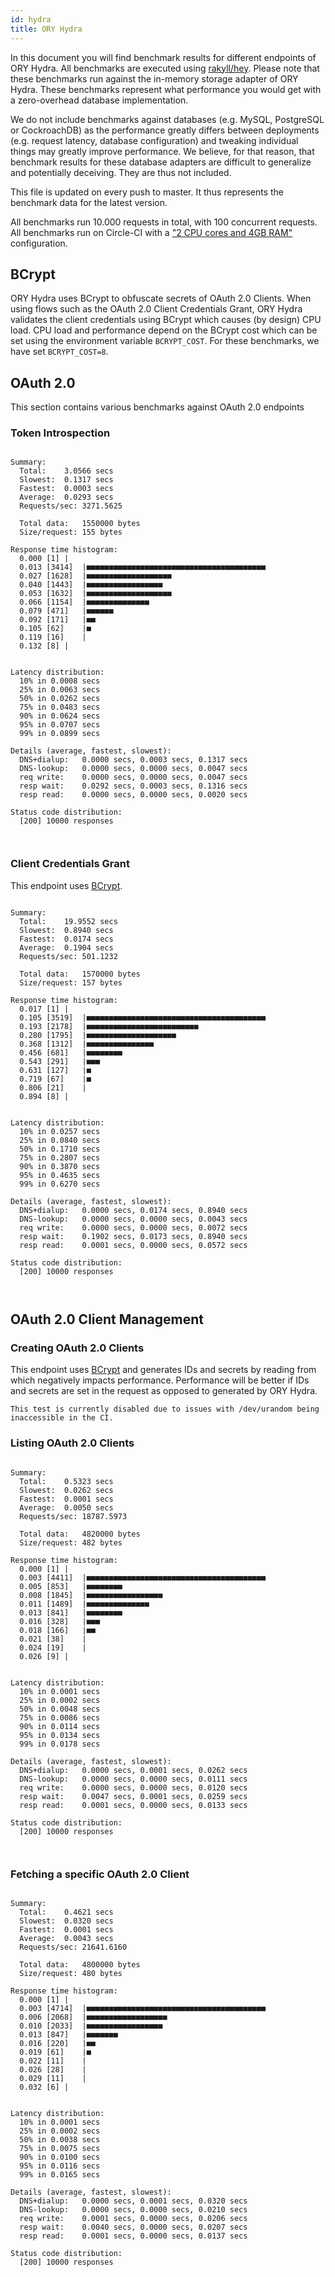 ```yaml
---
id: hydra
title: ORY Hydra
---
```


In this document you will find benchmark results for different endpoints of ORY Hydra. All benchmarks are executed
using [rakyll/hey](https://github.com/rakyll/hey). Please note that these benchmarks run against the in-memory storage
adapter of ORY Hydra. These benchmarks represent what performance you would get with a zero-overhead database implementation.

We do not include benchmarks against databases (e.g. MySQL, PostgreSQL or CockroachDB) as the performance greatly differs between
deployments (e.g. request latency, database configuration) and tweaking individual things may greatly improve performance.
We believe, for that reason, that benchmark results for these database adapters are difficult to generalize and potentially
deceiving. They are thus not included.

This file is updated on every push to master. It thus represents the benchmark data for the latest version.

All benchmarks run 10.000 requests in total, with 100 concurrent requests. All benchmarks run on Circle-CI with a
["2 CPU cores and 4GB RAM"](https://support.circleci.com/hc/en-us/articles/360000489307-Why-do-my-tests-take-longer-to-run-on-CircleCI-than-locally-)
configuration.

## BCrypt

ORY Hydra uses BCrypt to obfuscate secrets of OAuth 2.0 Clients. When using flows such as the OAuth 2.0 Client Credentials
Grant, ORY Hydra validates the client credentials using BCrypt which causes (by design) CPU load. CPU load and performance
depend on the BCrypt cost which can be set using the environment variable `BCRYPT_COST`. For these benchmarks,
we have set `BCRYPT_COST=8`.

## OAuth 2.0

This section contains various benchmarks against OAuth 2.0 endpoints

### Token Introspection

```

Summary:
  Total:	3.0566 secs
  Slowest:	0.1317 secs
  Fastest:	0.0003 secs
  Average:	0.0293 secs
  Requests/sec:	3271.5625
  
  Total data:	1550000 bytes
  Size/request:	155 bytes

Response time histogram:
  0.000 [1]	|
  0.013 [3414]	|■■■■■■■■■■■■■■■■■■■■■■■■■■■■■■■■■■■■■■■■
  0.027 [1628]	|■■■■■■■■■■■■■■■■■■■
  0.040 [1443]	|■■■■■■■■■■■■■■■■■
  0.053 [1632]	|■■■■■■■■■■■■■■■■■■■
  0.066 [1154]	|■■■■■■■■■■■■■■
  0.079 [471]	|■■■■■■
  0.092 [171]	|■■
  0.105 [62]	|■
  0.119 [16]	|
  0.132 [8]	|


Latency distribution:
  10% in 0.0008 secs
  25% in 0.0063 secs
  50% in 0.0262 secs
  75% in 0.0483 secs
  90% in 0.0624 secs
  95% in 0.0707 secs
  99% in 0.0899 secs

Details (average, fastest, slowest):
  DNS+dialup:	0.0000 secs, 0.0003 secs, 0.1317 secs
  DNS-lookup:	0.0000 secs, 0.0000 secs, 0.0047 secs
  req write:	0.0000 secs, 0.0000 secs, 0.0047 secs
  resp wait:	0.0292 secs, 0.0003 secs, 0.1316 secs
  resp read:	0.0000 secs, 0.0000 secs, 0.0020 secs

Status code distribution:
  [200]	10000 responses



```

### Client Credentials Grant

This endpoint uses [BCrypt](#bcrypt).

```

Summary:
  Total:	19.9552 secs
  Slowest:	0.8940 secs
  Fastest:	0.0174 secs
  Average:	0.1904 secs
  Requests/sec:	501.1232
  
  Total data:	1570000 bytes
  Size/request:	157 bytes

Response time histogram:
  0.017 [1]	|
  0.105 [3519]	|■■■■■■■■■■■■■■■■■■■■■■■■■■■■■■■■■■■■■■■■
  0.193 [2178]	|■■■■■■■■■■■■■■■■■■■■■■■■■
  0.280 [1795]	|■■■■■■■■■■■■■■■■■■■■
  0.368 [1312]	|■■■■■■■■■■■■■■■
  0.456 [681]	|■■■■■■■■
  0.543 [291]	|■■■
  0.631 [127]	|■
  0.719 [67]	|■
  0.806 [21]	|
  0.894 [8]	|


Latency distribution:
  10% in 0.0257 secs
  25% in 0.0840 secs
  50% in 0.1710 secs
  75% in 0.2807 secs
  90% in 0.3870 secs
  95% in 0.4635 secs
  99% in 0.6270 secs

Details (average, fastest, slowest):
  DNS+dialup:	0.0000 secs, 0.0174 secs, 0.8940 secs
  DNS-lookup:	0.0000 secs, 0.0000 secs, 0.0043 secs
  req write:	0.0000 secs, 0.0000 secs, 0.0072 secs
  resp wait:	0.1902 secs, 0.0173 secs, 0.8940 secs
  resp read:	0.0001 secs, 0.0000 secs, 0.0572 secs

Status code distribution:
  [200]	10000 responses



```

## OAuth 2.0 Client Management

### Creating OAuth 2.0 Clients

This endpoint uses [BCrypt](#bcrypt) and generates IDs and secrets by reading from  which negatively impacts
performance. Performance will be better if IDs and secrets are set in the request as opposed to generated by ORY Hydra.

```
This test is currently disabled due to issues with /dev/urandom being inaccessible in the CI.
```

### Listing OAuth 2.0 Clients

```

Summary:
  Total:	0.5323 secs
  Slowest:	0.0262 secs
  Fastest:	0.0001 secs
  Average:	0.0050 secs
  Requests/sec:	18787.5973
  
  Total data:	4820000 bytes
  Size/request:	482 bytes

Response time histogram:
  0.000 [1]	|
  0.003 [4411]	|■■■■■■■■■■■■■■■■■■■■■■■■■■■■■■■■■■■■■■■■
  0.005 [853]	|■■■■■■■■
  0.008 [1845]	|■■■■■■■■■■■■■■■■■
  0.011 [1489]	|■■■■■■■■■■■■■■
  0.013 [841]	|■■■■■■■■
  0.016 [328]	|■■■
  0.018 [166]	|■■
  0.021 [38]	|
  0.024 [19]	|
  0.026 [9]	|


Latency distribution:
  10% in 0.0001 secs
  25% in 0.0002 secs
  50% in 0.0048 secs
  75% in 0.0086 secs
  90% in 0.0114 secs
  95% in 0.0134 secs
  99% in 0.0178 secs

Details (average, fastest, slowest):
  DNS+dialup:	0.0000 secs, 0.0001 secs, 0.0262 secs
  DNS-lookup:	0.0000 secs, 0.0000 secs, 0.0111 secs
  req write:	0.0000 secs, 0.0000 secs, 0.0120 secs
  resp wait:	0.0047 secs, 0.0001 secs, 0.0259 secs
  resp read:	0.0001 secs, 0.0000 secs, 0.0133 secs

Status code distribution:
  [200]	10000 responses



```

### Fetching a specific OAuth 2.0 Client

```

Summary:
  Total:	0.4621 secs
  Slowest:	0.0320 secs
  Fastest:	0.0001 secs
  Average:	0.0043 secs
  Requests/sec:	21641.6160
  
  Total data:	4800000 bytes
  Size/request:	480 bytes

Response time histogram:
  0.000 [1]	|
  0.003 [4714]	|■■■■■■■■■■■■■■■■■■■■■■■■■■■■■■■■■■■■■■■■
  0.006 [2068]	|■■■■■■■■■■■■■■■■■■
  0.010 [2033]	|■■■■■■■■■■■■■■■■■
  0.013 [847]	|■■■■■■■
  0.016 [220]	|■■
  0.019 [61]	|■
  0.022 [11]	|
  0.026 [28]	|
  0.029 [11]	|
  0.032 [6]	|


Latency distribution:
  10% in 0.0001 secs
  25% in 0.0002 secs
  50% in 0.0038 secs
  75% in 0.0075 secs
  90% in 0.0100 secs
  95% in 0.0116 secs
  99% in 0.0165 secs

Details (average, fastest, slowest):
  DNS+dialup:	0.0000 secs, 0.0001 secs, 0.0320 secs
  DNS-lookup:	0.0000 secs, 0.0000 secs, 0.0210 secs
  req write:	0.0001 secs, 0.0000 secs, 0.0206 secs
  resp wait:	0.0040 secs, 0.0000 secs, 0.0207 secs
  resp read:	0.0001 secs, 0.0000 secs, 0.0137 secs

Status code distribution:
  [200]	10000 responses



```
